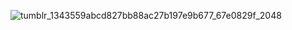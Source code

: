 
![tumblr_1343559abcd827bb88ac27b197e9b677_67e0829f_2048](https://github.com/lycaenidaer/lycaenidaer/assets/156435861/4e15cada-5c14-49a8-8fda-328fe87b18b3)


